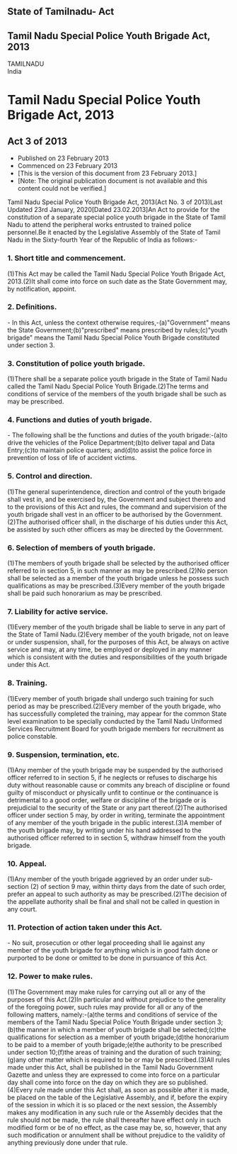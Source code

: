 ## State of Tamilnadu- Act

## Tamil Nadu Special Police Youth Brigade Act, 2013

TAMILNADU  
India

# Tamil Nadu Special Police Youth Brigade Act, 2013

## Act 3 of 2013

  * Published on 23 February 2013 
  * Commenced on 23 February 2013 
  * [This is the version of this document from 23 February 2013.] 
  * [Note: The original publication document is not available and this content could not be verified.] 

Tamil Nadu Special Police Youth Brigade Act, 2013(Act No. 3 of 2013)Last
Updated 23rd January, 2020[Dated 23.02.2013]An Act to provide for the
constitution of a separate special police youth brigade in the State of Tamil
Nadu to attend the peripheral works entrusted to trained police personnel.Be
it enacted by the Legislative Assembly of the State of Tamil Nadu in the
Sixty-fourth Year of the Republic of India as follows:-

### 1. Short title and commencement.

(1)This Act may be called the Tamil Nadu Special Police Youth Brigade Act,
2013.(2)It shall come into force on such date as the State Government may, by
notification, appoint.

### 2. Definitions.

\- In this Act, unless the context otherwise requires,-(a)"Government" means
the State Government;(b)"prescribed" means prescribed by rules;(c)"youth
brigade" means the Tamil Nadu Special Police Youth Brigade constituted under
section 3.

### 3. Constitution of police youth brigade.

(1)There shall be a separate police youth brigade in the State of Tamil Nadu
called the Tamil Nadu Special Police Youth Brigade.(2)The terms and conditions
of service of the members of the youth brigade shall be such as may be
prescribed.

### 4. Functions and duties of youth brigade.

\- The following shall be the functions and duties of the youth brigade:-(a)to
drive the vehicles of the Police Department;(b)to deliver tapal and Data
Entry;(c)to maintain police quarters; and(d)to assist the police force in
prevention of loss of life of accident victims.

### 5. Control and direction.

(1)The general superintendence, direction and control of the youth brigade
shall vest in, and be exercised by, the Government and subject thereto and to
the provisions of this Act and rules, the command and supervision of the youth
brigade shall vest in an officer to be authorised by the Government.(2)The
authorised officer shall, in the discharge of his duties under this Act, be
assisted by such other officers as may be directed by the Government.

### 6. Selection of members of youth brigade.

(1)The members of youth brigade shall be selected by the authorised officer
referred to in section 5, in such manner as may be prescribed.(2)No person
shall be selected as a member of the youth brigade unless he possess such
qualifications as may be prescribed.(3)Every member of the youth brigade shall
be paid such honorarium as may be prescribed.

### 7. Liability for active service.

(1)Every member of the youth brigade shall be liable to serve in any part of
the State of Tamil Nadu.(2)Every member of the youth brigade, not on leave or
under suspension, shall, for the purposes of this Act, be always on active
service and may, at any time, be employed or deployed in any manner which is
consistent with the duties and responsibilities of the youth brigade under
this Act.

### 8. Training.

(1)Every member of youth brigade shall undergo such training for such period
as may be prescribed.(2)Every member of the youth brigade, who has
successfully completed the training, may appear for the common State level
examination to be specially conducted by the Tamil Nadu Uniformed Services
Recruitment Board for youth brigade members for recruitment as police
constable.

### 9. Suspension, termination, etc.

(1)Any member of the youth brigade may be suspended by the authorised officer
referred to in section 5, if he neglects or refuses to discharge his duty
without reasonable cause or commits any breach of discipline or found guilty
of misconduct or physically unfit to continue or the continuance is
detrimental to a good order, welfare or discipline of the brigade or is
prejudicial to the security of the State or any part thereof.(2)The authorised
officer under section 5 may, by order in writing, terminate the appointment of
any member of the youth brigade in the public interest.(3)A member of the
youth brigade may, by writing under his hand addressed to the authorised
officer referred to in section 5, withdraw himself from the youth brigade.

### 10. Appeal.

(1)Any member of the youth brigade aggrieved by an order under sub-section (2)
of section 9 may, within thirty days from the date of such order, prefer an
appeal to such authority as may be prescribed.(2)The decision of the appellate
authority shall be final and shall not be called in question in any court.

### 11. Protection of action taken under this Act.

\- No suit, prosecution or other legal proceeding shall lie against any member
of the youth brigade for anything which is in good faith done or purported to
be done or omitted to be done in pursuance of this Act.

### 12. Power to make rules.

(1)The Government may make rules for carrying out all or any of the purposes
of this Act.(2)In particular and without prejudice to the generality of the
foregoing power, such rules may provide for all or any of the following
matters, namely:-(a)the terms and conditions of service of the members of the
Tamil Nadu Special Police Youth Brigade under section 3;(b)the manner in which
a member of youth brigade shall be selected;(c)the qualifications for
selection as a member of youth brigade;(d)the honorarium to be paid to a
member of youth brigade;(e)the authority to be prescribed under section
10;(f)the areas of training and the duration of such training;(g)any other
matter which is required to be or may be prescribed.(3)All rules made under
this Act, shall be published in the Tamil Nadu Government Gazette and unless
they are expressed to come into force on a particular day shall come into
force on the day on which they are so published.(4)Every rule made under this
Act shall, as soon as possible after it is made, be placed on the table of the
Legislative Assembly, and if, before the expiry of the session in which it is
so placed or the next session, the Assembly makes any modification in any such
rule or the Assembly decides that the rule should not be made, the rule shall
thereafter have effect only in such modified form or be of no effect, as the
case may be, so, however, that any such modification or annulment shall be
without prejudice to the validity of anything previously done under that rule.

